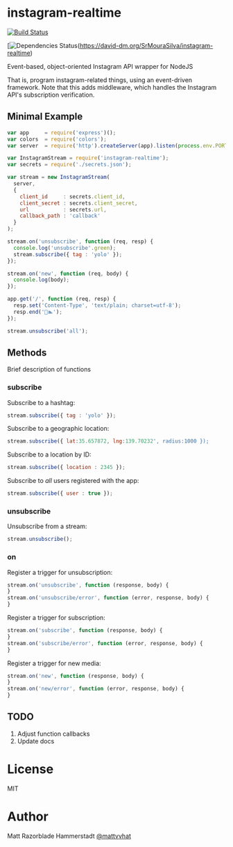 # instagram-realtime

[![Build Status](https://travis-ci.org/SrMouraSilva/instagram-realtime.svg)](https://travis-ci.org/SrMouraSilva/instagram-realtime)

[![Dependencies Status](https://david-dm.org/SrMouraSilva/instagram-realtime.svg)(https://david-dm.org/SrMouraSilva/instagram-realtime)

Event-based, object-oriented Instagram API wrapper for NodeJS

That is, program instagram-related things, using an event-driven framework.
Note that this adds middleware, which handles the Instagram API's subscription
verification.

## Minimal Example

```js
var app     = require('express')();
var colors  = require('colors');
var server  = require('http').createServer(app).listen(process.env.PORT || 5000);

var InstagramStream = require('instagram-realtime');
var secrets = require('./secrets.json');

var stream = new InstagramStream(
  server,
  {
    client_id     : secrets.client_id,
    client_secret : secrets.client_secret,
    url           : secrets.url,
    callback_path : 'callback'
  }
);

stream.on('unsubscribe', function (req, resp) {
  console.log('unsubscribe'.green);
  stream.subscribe({ tag : 'yolo' });
});

stream.on('new', function (req, body) {
  console.log(body);
});

app.get('/', function (req, resp) {
  resp.set('Content-Type', 'text/plain; charset=utf-8');
  resp.end('🍕🏊');
});

stream.unsubscribe('all');
```

## Methods

Brief description of functions

### subscribe

Subscribe to a hashtag:

```js
stream.subscribe({ tag : 'yolo' });
```

Subscribe to a geographic location:

```js
stream.subscribe({ lat:35.657872, lng:139.70232', radius:1000 });
```

Subscribe to a location by ID:

```js
stream.subscribe({ location : 2345 });
```

Subscribe to *all* users registered with the app:

```js
stream.subscribe({ user : true });
```

### unsubscribe

Unsubscribe from a stream:

```js
stream.unsubscribe();
```

### on

Register a trigger for unsubscription:

```js
stream.on('unsubscribe', function (response, body) {
}
stream.on('unsubscribe/error', function (error, response, body) {
}
```

Register a trigger for subscription:

```js
stream.on('subscribe', function (response, body) {
}
stream.on('subscribe/error', function (error, response, body) {
}
```

Register a trigger for new media:
```js
stream.on('new', function (response, body) {
}
stream.on('new/error', function (error, response, body) {
}
```

## TODO

1. Adjust function callbacks
2. Update docs

# License

MIT

# Author

Matt Razorblade Hammerstadt [@mattvvhat](https://twitter.com/mattvvhat)

